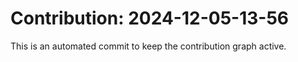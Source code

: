 # Contribution: 2024-12-05-13-56
This is an automated commit to keep the contribution graph active.
